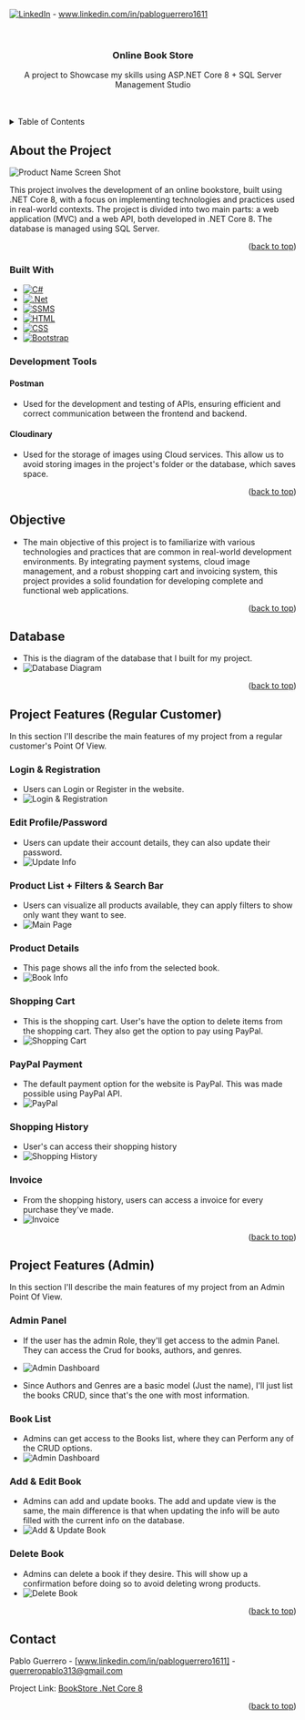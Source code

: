 <a id="readme-top"></a>

[![LinkedIn][linkedin-shield]][linkedin-url] - www.linkedin.com/in/pabloguerrero1611

<!-- PROJECT LOGO -->
<br />
<div align="center">
<h3 align="center">Online Book Store</h3>

  <p align="center">
    A project to Showcase my skills using ASP.NET Core 8 + SQL Server Management Studio
    <br />
    <br />
    <br />
  </p>
</div>

<!-- TABLE OF CONTENTS -->
<details>
  <summary>Table of Contents</summary>
  <ol>
    <li>
      <a href="#about-the-project">About the Project</a>
      <ul>
        <li><a href="#built-with">Built With</a></li>
        <li><a href="#development-tools">Development Tools</a></li>
      </ul>
    </li>
    <li><a href="#objective">Objective</a></li>
    <li><a href="#database">Database</a></li>
    <li>
      <a href="#project-features-regular-customer">Project Features (Regular Customer)</a>
      <ul>
        <li><a href="#login--registration">Login & Registration</a></li>
        <li><a href="#edit-profilepassword">Edit Profile/Password</a></li>
        <li><a href="#product-list--filters--search-bar">Product List + Filters & Search Bar</a></li>
        <li><a href="#product-details">Product Details</a></li>
        <li><a href="#shopping-cart">Shopping Cart</a></li>
        <li><a href="#paypal-payment">PayPal Payment</a></li>
        <li><a href="#shopping-history">Shopping History</a></li>
        <li><a href="#invoice">Invoice</a></li>
      </ul>
    </li>
    <li>
      <a href="#project-features-admin">Project Features (Admin)</a>
      <ul>
        <li><a href="#admin-panel">Admin Panel</a></li>
        <li><a href="#book-list">Book List</a></li>
        <li><a href="#add--edit-book">Add & Edit Book</a></li>
        <li><a href="#delete-book">Delete Book</a></li>
      </ul>
    </li>
    <li><a href="#contact">Contact</a></li>
  </ol>
</details>

<!-- ABOUT THE PROJECT -->
## About the Project

![Product Name Screen Shot][product-screenshot]

This project involves the development of an online bookstore, built using .NET Core 8, with a focus on implementing technologies and practices used in real-world contexts. The project is divided into two main parts: a web application (MVC) and a web API, both developed in .NET Core 8. The database is managed using SQL Server.

<p align="right">(<a href="#readme-top">back to top</a>)</p>

### Built With

* [![C#][C#-logo]][C#-url]
* [![.Net][NET-logo]][NET-url]
* [![SSMS][SQL-logo]][SQL-url]
* [![HTML][html-logo]][html-url]
* [![CSS][css-logo]][css-url]
* [![Bootstrap][Bootstrap.com]][Bootstrap-url]

### Development Tools
#### Postman
* Used for the development and testing of APIs, ensuring efficient and correct communication between the frontend and backend.

#### Cloudinary
* Used for the storage of images using Cloud services. This allow us to avoid storing images in the project's folder or the database, which saves space.

<p align="right">(<a href="#readme-top">back to top</a>)</p>

<!-- OBJECTIVE -->
## Objective
* The main objective of this project is to familiarize with various technologies and practices that are common in real-world development environments. By integrating payment systems, cloud image management, and a robust shopping cart and invoicing system, this project provides a solid foundation for developing complete and functional web applications.

<p align="right">(<a href="#readme-top">back to top</a>)</p>

<!-- DATABASE -->
## Database
* This is the diagram of the database that I built for my project.
* ![Database Diagram][db]

<p align="right">(<a href="#readme-top">back to top</a>)</p>

<!-- PROJECT FEATURES (REGULAR CUSTOMER) -->
## Project Features (Regular Customer)

In this section I'll describe the main features of my project from a regular customer's Point Of View.

### Login & Registration

* Users can Login or Register in the website.
* ![Login & Registration][register]

### Edit Profile/Password
* Users can update their account details, they can also update their password.
* ![Update Info][update-info]

### Product List + Filters & Search Bar

* Users can visualize all products available, they can apply filters to show only want they want to see.
* ![Main Page][main]

### Product Details

* This page shows all the info from the selected book.
* ![Book Info][detail]

### Shopping Cart

* This is the shopping cart. User's have the option to delete items from the shopping cart. They also get the option to pay using PayPal.
* ![Shopping Cart][cart]

### PayPal Payment

* The default payment option for the website is PayPal. This was made possible using PayPal API.
* ![PayPal][paypal]

### Shopping History

* User's can access their shopping history
* ![Shopping History][history]

### Invoice

* From the shopping history, users can access a invoice for every purchase they've made.
* ![Invoice][invoice]

<p align="right">(<a href="#readme-top">back to top</a>)</p>

<!-- PROJECT FEATURES (ADMIN) -->
## Project Features (Admin)

In this section I'll describe the main features of my project from an Admin Point Of View.

### Admin Panel

* If the user has the admin Role, they'll get access to the admin Panel. They can access the Crud for books, authors, and genres.
* ![Admin Dashboard][dash]

* Since Authors and Genres are a basic model (Just the name), I'll just list the books CRUD, since that's the one with most information.

### Book List

* Admins can get access to the Books list, where they can Perform any of the CRUD options.
* ![Admin Dashboard][dash]

### Add & Edit Book
* Admins can add and update books. The add and update view is the same, the main difference is that when updating the info will be auto filled with the current info on the database.
* ![Add & Update Book][add]

### Delete Book
* Admins can delete a book if they desire. This will show up a confirmation before doing so to avoid deleting wrong products.
* ![Delete Book][delete]

<p align="right">(<a href="#readme-top">back to top</a>)</p>

<!-- CONTACT -->
## Contact

Pablo Guerrero - [www.linkedin.com/in/pabloguerrero1611] - guerreropablo313@gmail.com

Project Link: [BookStore .Net Core 8](https://github.com/pabloguerrero16/ASP-Net-Core-BookStore)

<p align="right">(<a href="#readme-top">back to top</a>)</p>

<!-- MARKDOWN LINKS & IMAGES -->
[linkedin-shield]: https://img.shields.io/badge/-LinkedIn-black.svg?style=for-the-badge&logo=linkedin&colorB=555
[linkedin-url]: www.linkedin.com/in/pabloguerrero1611
[product-screenshot]: Images/product.png
[register]: Images/register.png
[main]: Images/main.png
[detail]: Images/detail.png
[cart]: Images/cart.png
[invoice]: Images/invoice.png
[history]: Images/history.png
[db]: Images/db.png
[add]: Images/add.png
[delete]: Images/delete.png
[paypal]: Images/paypal.png
[dash]: Images/dash.png
[update-info]: Images/update-info.png
[C#-logo]: https://img.shields.io/badge/C%23-239120?style=for-the-badge&logo=c-sharp&logoColor=white
[C#-url]: https://dotnet.microsoft.com/en-us/languages/csharp
[NET-logo]: https://img.shields.io/badge/.NET-5C2D91?style=for-the-badge&logo=.net&logoColor=white
[NET-url]: https://dotnet.microsoft.com/en-us/
[SQL-logo]:  	https://img.shields.io/badge/Microsoft%20SQL%20Server-CC2927?style=for-the-badge&logo=microsoft%20sql%20server&logoColor=white
[SQL-url]:https://learn.microsoft.com/en-us/sql/ssms/sql-server-management-studio-ssms?view=sql-server-ver16
[html-logo]:  	https://img.shields.io/badge/HTML-239120?style=for-the-badge&logo=html5&logoColor=white
[html-url]: https://developer.mozilla.org/en-US/docs/Web/HTML
[css-logo]:https://img.shields.io/badge/CSS-239120?&style=for-the-badge&logo=css3&logoColor=white
[css-url]: https://developer.mozilla.org/en-US/docs/Web/CSS
[js-logo]:https://img.shields.io/badge/Javascript-323330?style=for-the-badge&logo=javascript&logoColor=F7DF1E
[js-url]: https://developer.mozilla.org/en-US/docs/Web/JavaScript
[Bootstrap.com]: https://img.shields.io/badge/Bootstrap-563D7C?style=for-the-badge&logo=bootstrap&logoColor=white
[Bootstrap-url]: https://getbootstrap.com
